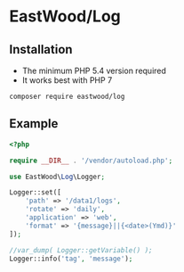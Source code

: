 # EastWood/Log


Installation
------------
- The minimum PHP 5.4 version required
- It works best with PHP 7

```
composer require eastwood/log
```



Example
------------

```php
<?php

require __DIR__ . '/vendor/autoload.php';

use EastWood\Log\Logger;

Logger::set([
    'path' => '/data1/logs',
    'rotate' => 'daily',
    'application' => 'web',
    'format' => '{message}||{<date>(Ymd)}'
]);

//var_dump( Logger::getVariable() );
Logger::info('tag', 'message');


```